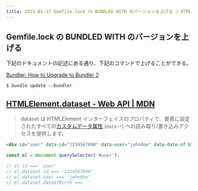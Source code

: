 ```yaml
---
title: 2022-01-17 Gemfile.lock の BUNDLED WITH のバージョンを上げる / HTMLElement.dataset
---
```


## Gemfile.lock の BUNDLED WITH のバージョンを上げる

下記のドキュメントの記述にある通り、下記のコマンドで上げることができる。

[Bundler: How to Upgrade to Bundler 2](https://bundler.io/guides/bundler_2_upgrade.html)

```console
$ bundle update --bundler
```

## [HTMLElement.dataset - Web API | MDN](https://developer.mozilla.org/ja/docs/Web/API/HTMLElement/dataset)

> dataset は HTMLElement インターフェイスのプロパティで、要素に設定されたすべての[カスタムデータ属性](https://developer.mozilla.org/ja/docs/Web/HTML/Global_attributes#attr-data-*) (`data-*`) への読み取り/書き込みアクセスを提供します。 

```html
<div id="user" data-id="1234567890" data-user="johndoe" data-date-of-birth>John Doe</div>
```

```js
const el = document.querySelector('#user');

// el.id === 'user'
// el.dataset.id === '1234567890'
// el.dataset.user === 'johndoe'
// el.dataset.dateOfBirth === ''
```
